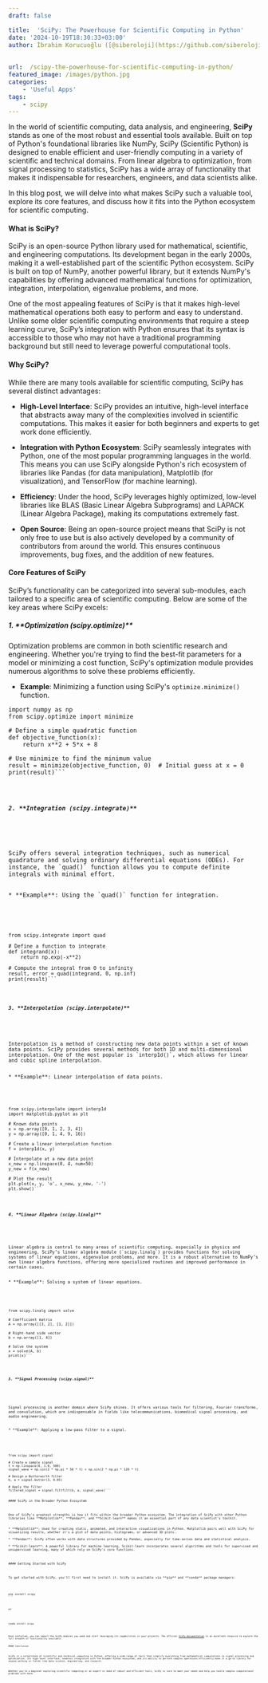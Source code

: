 ```yaml
---
draft: false

title:  'SciPy: The Powerhouse for Scientific Computing in Python'
date: '2024-10-19T18:30:33+03:00'
author: İbrahim Korucuoğlu ([@siberoloji](https://github.com/siberoloji))
 
 
url:  /scipy-the-powerhouse-for-scientific-computing-in-python/
featured_image: /images/python.jpg
categories:
    - 'Useful Apps'
tags:
    - scipy
---
```



In the world of scientific computing, data analysis, and engineering, **SciPy** stands as one of the most robust and essential tools available. Built on top of Python's foundational libraries like NumPy, SciPy (Scientific Python) is designed to enable efficient and user-friendly computing in a variety of scientific and technical domains. From linear algebra to optimization, from signal processing to statistics, SciPy has a wide array of functionality that makes it indispensable for researchers, engineers, and data scientists alike.



In this blog post, we will delve into what makes SciPy such a valuable tool, explore its core features, and discuss how it fits into the Python ecosystem for scientific computing.


#### What is SciPy?



SciPy is an open-source Python library used for mathematical, scientific, and engineering computations. Its development began in the early 2000s, making it a well-established part of the scientific Python ecosystem. SciPy is built on top of NumPy, another powerful library, but it extends NumPy's capabilities by offering advanced mathematical functions for optimization, integration, interpolation, eigenvalue problems, and more.



One of the most appealing features of SciPy is that it makes high-level mathematical operations both easy to perform and easy to understand. Unlike some older scientific computing environments that require a steep learning curve, SciPy’s integration with Python ensures that its syntax is accessible to those who may not have a traditional programming background but still need to leverage powerful computational tools.


#### Why SciPy?



While there are many tools available for scientific computing, SciPy has several distinct advantages:


* **High-Level Interface**: SciPy provides an intuitive, high-level interface that abstracts away many of the complexities involved in scientific computations. This makes it easier for both beginners and experts to get work done efficiently.

* **Integration with Python Ecosystem**: SciPy seamlessly integrates with Python, one of the most popular programming languages in the world. This means you can use SciPy alongside Python's rich ecosystem of libraries like Pandas (for data manipulation), Matplotlib (for visualization), and TensorFlow (for machine learning).

* **Efficiency**: Under the hood, SciPy leverages highly optimized, low-level libraries like BLAS (Basic Linear Algebra Subprograms) and LAPACK (Linear Algebra Package), making its computations extremely fast.

* **Open Source**: Being an open-source project means that SciPy is not only free to use but is also actively developed by a community of contributors from around the world. This ensures continuous improvements, bug fixes, and the addition of new features.



#### Core Features of SciPy



SciPy’s functionality can be categorized into several sub-modules, each tailored to a specific area of scientific computing. Below are some of the key areas where SciPy excels:


<!-- wp:heading {"level":5} -->
<h5 class="wp-block-heading">1. **Optimization (scipy.optimize)**</h5>



Optimization problems are common in both scientific research and engineering. Whether you're trying to find the best-fit parameters for a model or minimizing a cost function, SciPy's optimization module provides numerous algorithms to solve these problems efficiently.


* **Example**: Minimizing a function using SciPy's `optimize.minimize()` function.



<!-- wp:code -->
<pre class="wp-block-code"><code lang="python" class="language-python">import numpy as np
from scipy.optimize import minimize

# Define a simple quadratic function
def objective_function(x):
    return x**2 + 5*x + 8

# Use minimize to find the minimum value
result = minimize(objective_function, 0)  # Initial guess at x = 0
print(result)```


<!-- wp:heading {"level":5} -->
<h5 class="wp-block-heading">2. **Integration (scipy.integrate)**</h5>



SciPy offers several integration techniques, such as numerical quadrature and solving ordinary differential equations (ODEs). For instance, the `quad()` function allows you to compute definite integrals with minimal effort.


* **Example**: Using the `quad()` function for integration.



<!-- wp:code -->
<pre class="wp-block-code"><code lang="python" class="language-python">from scipy.integrate import quad

# Define a function to integrate
def integrand(x):
    return np.exp(-x**2)

# Compute the integral from 0 to infinity
result, error = quad(integrand, 0, np.inf)
print(result)```


<!-- wp:heading {"level":5} -->
<h5 class="wp-block-heading">3. **Interpolation (scipy.interpolate)**</h5>



Interpolation is a method of constructing new data points within a set of known data points. SciPy provides several methods for both 1D and multi-dimensional interpolation. One of the most popular is `interp1d()`, which allows for linear and cubic spline interpolation.


* **Example**: Linear interpolation of data points.



<!-- wp:code -->
<pre class="wp-block-code"><code lang="python" class="language-python">from scipy.interpolate import interp1d
import matplotlib.pyplot as plt

# Known data points
x = np.array([0, 1, 2, 3, 4])
y = np.array([0, 1, 4, 9, 16])

# Create a linear interpolation function
f = interp1d(x, y)

# Interpolate at a new data point
x_new = np.linspace(0, 4, num=50)
y_new = f(x_new)

# Plot the result
plt.plot(x, y, 'o', x_new, y_new, '-')
plt.show()```


<!-- wp:heading {"level":5} -->
<h5 class="wp-block-heading">4. **Linear Algebra (scipy.linalg)**</h5>



Linear algebra is central to many areas of scientific computing, especially in physics and engineering. SciPy’s linear algebra module (`scipy.linalg`) provides functions for solving systems of linear equations, eigenvalue problems, and more. It is a robust alternative to NumPy’s own linear algebra functions, offering more specialized routines and improved performance in certain cases.


* **Example**: Solving a system of linear equations.



<!-- wp:code -->
<pre class="wp-block-code"><code lang="python" class="language-python">from scipy.linalg import solve

# Coefficient matrix
A = np.array([[3, 2], [1, 2]])

# Right-hand side vector
b = np.array([1, 4])

# Solve the system
x = solve(A, b)
print(x)```


<!-- wp:heading {"level":5} -->
<h5 class="wp-block-heading">5. **Signal Processing (scipy.signal)**</h5>



Signal processing is another domain where SciPy shines. It offers various tools for filtering, Fourier transforms, and convolution, which are indispensable in fields like telecommunications, biomedical signal processing, and audio engineering.


* **Example**: Applying a low-pass filter to a signal.



<!-- wp:code -->
<pre class="wp-block-code"><code lang="python" class="language-python">from scipy import signal

# Create a sample signal
t = np.linspace(0, 1.0, 500)
signal_wave = np.sin(2 * np.pi * 50 * t) + np.sin(2 * np.pi * 120 * t)

# Design a Butterworth filter
b, a = signal.butter(3, 0.05)

# Apply the filter
filtered_signal = signal.filtfilt(b, a, signal_wave)```


#### SciPy in the Broader Python Ecosystem



One of SciPy's greatest strengths is how it fits within the broader Python ecosystem. The integration of SciPy with other Python libraries like **Matplotlib**, **Pandas**, and **Scikit-learn** makes it an essential part of any data scientist's toolkit.


* **Matplotlib**: Used for creating static, animated, and interactive visualizations in Python. Matplotlib pairs well with SciPy for visualizing results, whether it's a plot of data points, histograms, or advanced 3D plots.

* **Pandas**: SciPy often works with data structures provided by Pandas, especially for time-series data and statistical analysis.

* **Scikit-learn**: A powerful library for machine learning, Scikit-learn incorporates several algorithms and tools for supervised and unsupervised learning, many of which rely on SciPy's core functions.



#### Getting Started with SciPy



To get started with SciPy, you'll first need to install it. SciPy is available via **pip** and **conda** package managers:


<!-- wp:code -->
<pre class="wp-block-code"><code lang="python" class="language-python">pip install scipy
```



or


<!-- wp:code -->
<pre class="wp-block-code"><code lang="python" class="language-python">conda install scipy
```



Once installed, you can import the SciPy modules you need and start leveraging its capabilities in your projects. The official <a href="https://docs.scipy.org/doc/scipy/">SciPy documentation</a> is an excellent resource to explore the full breadth of functionality available.


#### Conclusion



SciPy is a cornerstone of scientific and technical computing in Python, offering a wide range of tools that simplify everything from mathematical computations to signal processing and optimization. Its high-level interface, seamless integration with the broader Python ecosystem, and its ability to perform complex operations efficiently make it a go-to library for anyone working in fields like data science, engineering, and research.



Whether you’re a beginner exploring scientific computing or an expert in need of robust and efficient tools, SciPy is sure to meet your needs and help you tackle complex computational problems with ease.
